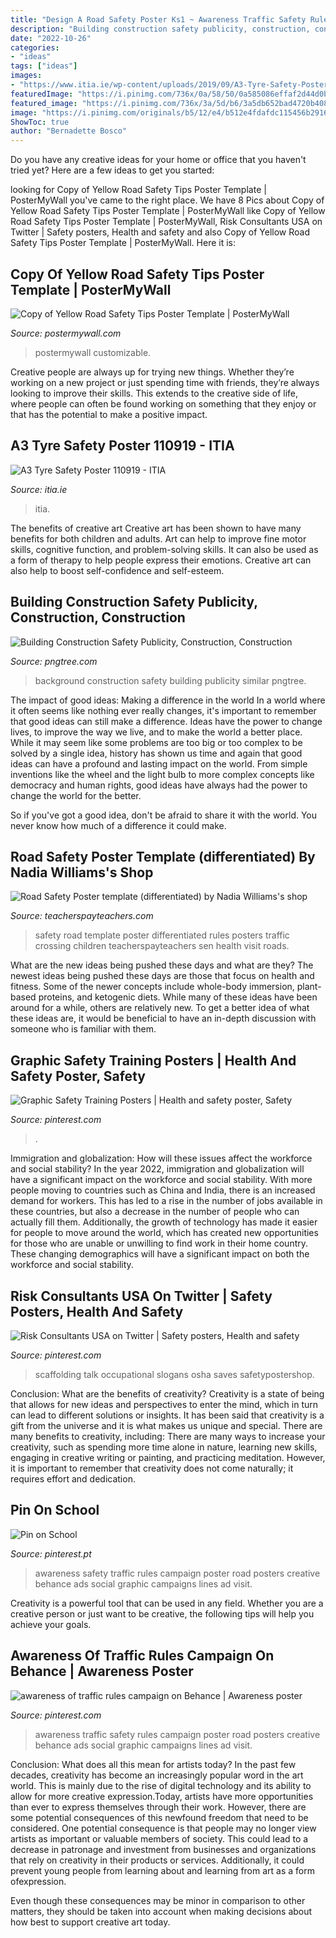 ```yaml
---
title: "Design A Road Safety Poster Ks1 ~ Awareness Traffic Safety Rules Campaign Poster Road Posters Creative Behance Ads Social Graphic Campaigns Lines Ad Visit"
description: "Building construction safety publicity, construction, construction"
date: "2022-10-26"
categories:
- "ideas"
tags: ["ideas"]
images:
- "https://www.itia.ie/wp-content/uploads/2019/09/A3-Tyre-Safety-Poster-110919.jpg"
featuredImage: "https://i.pinimg.com/736x/0a/58/50/0a585086effaf2d44d0b9f48c81e59d5.jpg"
featured_image: "https://i.pinimg.com/736x/3a/5d/b6/3a5db652bad4720b40843125e20fc602--print-awareness-anna.jpg"
image: "https://i.pinimg.com/originals/b5/12/e4/b512e4fdafdc115456b2916666f3e030.png"
ShowToc: true
author: "Bernadette Bosco"
---
```



Do you have any creative ideas for your home or office that you haven't tried yet? Here are a few ideas to get you started: 

	

		
looking for Copy of Yellow Road Safety Tips Poster Template | PosterMyWall you've came to the right place. We have 8 Pics about Copy of Yellow Road Safety Tips Poster Template | PosterMyWall like Copy of Yellow Road Safety Tips Poster Template | PosterMyWall, Risk Consultants USA on Twitter | Safety posters, Health and safety and also Copy of Yellow Road Safety Tips Poster Template | PosterMyWall. Here it is:
		
    
## Copy Of Yellow Road Safety Tips Poster Template | PosterMyWall

<img loading=lazy src="https://d1csarkz8obe9u.cloudfront.net/posterpreviews/yellow-road-safety-tips-poster-template-design-fc530373adb12211ac6ea7060b8abd06_screen.jpg?ts=1629959184" onerror="this.onerror=null;this.src='https://tse2.mm.bing.net/th?id=OIP.JHTqg2tGjo0fu5BpGjeRIQAAAA&amp;pid=15.1';" alt="Copy of Yellow Road Safety Tips Poster Template | PosterMyWall">

_Source: postermywall.com_

>postermywall customizable. 

	

Creative people are always up for trying new things. Whether they’re working on a new project or just spending time with friends, they’re always looking to improve their skills. This extends to the creative side of life, where people can often be found working on something that they enjoy or that has the potential to make a positive impact.

    
## A3 Tyre Safety Poster 110919 - ITIA

<img loading=lazy src="https://www.itia.ie/wp-content/uploads/2019/09/A3-Tyre-Safety-Poster-110919.jpg" onerror="this.onerror=null;this.src='https://tse4.mm.bing.net/th?id=OIP.jRx6JaJbMRMdZDn4ZP159gHaKe&amp;pid=15.1';" alt="A3 Tyre Safety Poster 110919 - ITIA">

_Source: itia.ie_

>itia. 

	

The benefits of creative art
Creative art has been shown to have many benefits for both children and adults. Art can help to improve fine motor skills, cognitive function, and problem-solving skills. It can also be used as a form of therapy to help people express their emotions. Creative art can also help to boost self-confidence and self-esteem.

    
## Building Construction Safety Publicity, Construction, Construction

<img loading=lazy src="https://png.pngtree.com/thumb_back/fh260/back_our/20190625/ourmid/pngtree-construction-safety-background-picture-image_260624.jpg" onerror="this.onerror=null;this.src='https://tse4.mm.bing.net/th?id=OIP.x3dUaB2_ZN9ZIM5lVKaqKAHaCs&amp;pid=15.1';" alt="Building Construction Safety Publicity, Construction, Construction">

_Source: pngtree.com_

>background construction safety building publicity similar pngtree. 

	

The impact of good ideas: Making a difference in the world
In a world where it often seems like nothing ever really changes, it's important to remember that good ideas can still make a difference. Ideas have the power to change lives, to improve the way we live, and to make the world a better place.
While it may seem like some problems are too big or too complex to be solved by a single idea, history has shown us time and again that good ideas can have a profound and lasting impact on the world. From simple inventions like the wheel and the light bulb to more complex concepts like democracy and human rights, good ideas have always had the power to change the world for the better.

So if you've got a good idea, don't be afraid to share it with the world. You never know how much of a difference it could make.

    
## Road Safety Poster Template (differentiated) By Nadia Williams&#039;s Shop

<img loading=lazy src="https://ecdn.teacherspayteachers.com/thumbitem/Road-Safety-Poster-template-differentiated-2052985-1459917192/original-2052985-1.jpg" onerror="this.onerror=null;this.src='https://tse3.mm.bing.net/th?id=OIP.nLSiBKb-vsws9HErXtw3HgAAAA&amp;pid=15.1';" alt="Road Safety Poster template (differentiated) by Nadia Williams&#039;s shop">

_Source: teacherspayteachers.com_

>safety road template poster differentiated rules posters traffic crossing children teacherspayteachers sen health visit roads. 

	

What are the new ideas being pushed these days and what are they?
The newest ideas being pushed these days are those that focus on health and fitness. Some of the newer concepts include whole-body immersion, plant-based proteins, and ketogenic diets. While many of these ideas have been around for a while, others are relatively new. To get a better idea of what these ideas are, it would be beneficial to have an in-depth discussion with someone who is familiar with them.

    
## Graphic Safety Training Posters | Health And Safety Poster, Safety

<img loading=lazy src="https://i.pinimg.com/736x/0a/58/50/0a585086effaf2d44d0b9f48c81e59d5.jpg" onerror="this.onerror=null;this.src='https://tse1.mm.bing.net/th?id=OIP.SE6ZsA-4xvFj4Ye_KUtzQgAAAA&amp;pid=15.1';" alt="Graphic Safety Training Posters | Health and safety poster, Safety">

_Source: pinterest.com_

>. 

	

Immigration and globalization: How will these issues affect the workforce and social stability?
In the year 2022, immigration and globalization will have a significant impact on the workforce and social stability. With more people moving to countries such as China and India, there is an increased demand for workers. This has led to a rise in the number of jobs available in these countries, but also a decrease in the number of people who can actually fill them. Additionally, the growth of technology has made it easier for people to move around the world, which has created new opportunities for those who are unable or unwilling to find work in their home country. These changing demographics will have a significant impact on both the workforce and social stability.

    
## Risk Consultants USA On Twitter | Safety Posters, Health And Safety

<img loading=lazy src="https://i.pinimg.com/originals/b5/12/e4/b512e4fdafdc115456b2916666f3e030.png" onerror="this.onerror=null;this.src='https://tse1.mm.bing.net/th?id=OIP.93iKDlgvrsQhsQgsdp-cMAAAAA&amp;pid=15.1';" alt="Risk Consultants USA on Twitter | Safety posters, Health and safety">

_Source: pinterest.com_

>scaffolding talk occupational slogans osha saves safetypostershop. 

	

Conclusion: What are the benefits of creativity?
Creativity is a state of being that allows for new ideas and perspectives to enter the mind, which in turn can lead to different solutions or insights. It has been said that creativity is a gift from the universe and it is what makes us unique and special. There are many benefits to creativity, including: 
There are many ways to increase your creativity, such as spending more time alone in nature, learning new skills, engaging in creative writing or painting, and practicing meditation. However, it is important to remember that creativity does not come naturally; it requires effort and dedication.

    
## Pin On School

<img loading=lazy src="https://i.pinimg.com/736x/3a/5d/b6/3a5db652bad4720b40843125e20fc602--print-awareness-anna.jpg" onerror="this.onerror=null;this.src='https://tse3.mm.bing.net/th?id=OIP.V0KXtL3gfrtQJhNVjHdzJgHaNb&amp;pid=15.1';" alt="Pin on School">

_Source: pinterest.pt_

>awareness safety traffic rules campaign poster road posters creative behance ads social graphic campaigns lines ad visit. 

	

Creativity is a powerful tool that can be used in any field. Whether you are a creative person or just want to be creative, the following tips will help you achieve your goals.

    
## Awareness Of Traffic Rules Campaign On Behance | Awareness Poster

<img loading=lazy src="https://i.pinimg.com/736x/62/1c/6c/621c6c9b97b90823d109da68513f2fa4.jpg" onerror="this.onerror=null;this.src='https://tse3.mm.bing.net/th?id=OIP.v2MmCJM5RUq92yrhSW0SoQHaNb&amp;pid=15.1';" alt="awareness of traffic rules campaign on Behance | Awareness poster">

_Source: pinterest.com_

>awareness traffic safety rules campaign poster road posters creative behance ads social graphic campaigns lines ad visit. 

	

Conclusion: What does all this mean for artists today?
In the past few decades, creativity has become an increasingly popular word in the art world. This is mainly due to the rise of digital technology and its ability to allow for more creative expression.Today, artists have more opportunities than ever to express themselves through their work. However, there are some potential consequences of this newfound freedom that need to be considered.
One potential consequence is that people may no longer view artists as important or valuable members of society. This could lead to a decrease in patronage and investment from businesses and organizations that rely on creativity in their products or services. Additionally, it could prevent young people from learning about and learning from art as a form ofexpression.

Even though these consequences may be minor in comparison to other matters, they should be taken into account when making decisions about how best to support creative art today.


